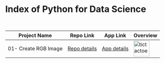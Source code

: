 # Index of Python for Data Science

<table>
  <thead>
    <tr>
      <th>Project Name</th>
      <th>Repo Link</th>
      <th>App Link</th>
      <th>Overview</th>
    </tr>
  </thead>  
  <tbody>
    <tr>
      <td>01- Create RGB Image</td>
      <td><a href="01- Create RGB Image" target="_blank">Repo details</a></td>
      <td><a href="^#" target="_blank">App details</a></td>
      <td><img src="https://www.python.org/static/img/python-logo.png" alt="tictactoe" height=50></td>
    </tr>
  </tbody>
</table>
